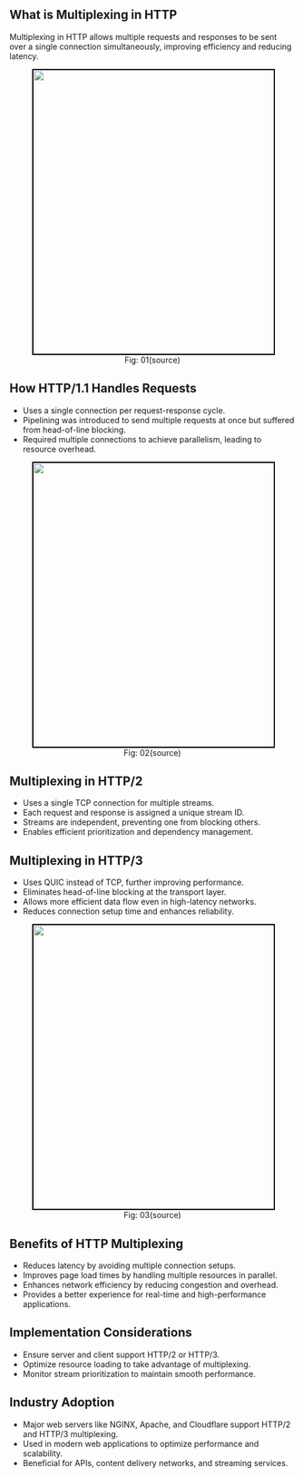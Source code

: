 ## What is Multiplexing in HTTP
Multiplexing in HTTP allows multiple requests and responses to be sent over a single connection simultaneously, improving efficiency and reducing latency.

<figure>
	<div align="center">
	<img src="/data/HTTP_3/assets/multiplexing1.png" height="500" width="500" style="border: 2px solid black;"></div>
	<figcaption style="text-align: center">Fig: 01(source)</figcaption>  
</figure>

## How HTTP/1.1 Handles Requests
- Uses a single connection per request-response cycle.
- Pipelining was introduced to send multiple requests at once but suffered from head-of-line blocking.
- Required multiple connections to achieve parallelism, leading to resource overhead.

<figure>
	<div align="center">
	<img src="/data/HTTP_3/assets/HoL.png" height="500" width="500" style="border: 2px solid black;"></div>
	<figcaption style="text-align: center">Fig: 02(source)</figcaption>  
</figure>

## Multiplexing in HTTP/2
- Uses a single TCP connection for multiple streams.
- Each request and response is assigned a unique stream ID.
- Streams are independent, preventing one from blocking others.
- Enables efficient prioritization and dependency management.



## Multiplexing in HTTP/3
- Uses QUIC instead of TCP, further improving performance.
- Eliminates head-of-line blocking at the transport layer.
- Allows more efficient data flow even in high-latency networks.
- Reduces connection setup time and enhances reliability.

<figure>
	<div align="center">
	<img src="/data/HTTP_3/assets/image3.svg" height="500" width="500" style="border: 2px solid black;"></div>
	<figcaption style="text-align: center">Fig: 03(source)</figcaption>  
</figure>

## Benefits of HTTP Multiplexing
- Reduces latency by avoiding multiple connection setups.
- Improves page load times by handling multiple resources in parallel.
- Enhances network efficiency by reducing congestion and overhead.
- Provides a better experience for real-time and high-performance applications.

## Implementation Considerations
- Ensure server and client support HTTP/2 or HTTP/3.
- Optimize resource loading to take advantage of multiplexing.
- Monitor stream prioritization to maintain smooth performance.

## Industry Adoption
- Major web servers like NGINX, Apache, and Cloudflare support HTTP/2 and HTTP/3 multiplexing.
- Used in modern web applications to optimize performance and scalability.
- Beneficial for APIs, content delivery networks, and streaming services.